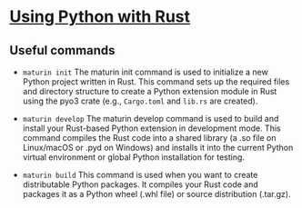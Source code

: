 # [Using Python with Rust](https://www.linkedin.com/learning/using-rust-with-python/pyo3-installation?u=2165786)

## Useful commands
- `maturin init`
The maturin init command is used to initialize a new Python project written in Rust. This command sets up the required files and directory structure to create a Python extension module in Rust using the pyo3 crate (e.g., `Cargo.toml` and `lib.rs` are created).

- `maturin develop`
The maturin develop command is used to build and install your Rust-based Python extension in development mode. This command compiles the Rust code into a shared library (a .so file on Linux/macOS or .pyd on Windows) and installs it into the current Python virtual environment or global Python installation for testing.

- `maturin build`
This command is used when you want to create distributable Python packages. It compiles your Rust code and packages it as a Python wheel (.whl file) or source distribution (.tar.gz).

